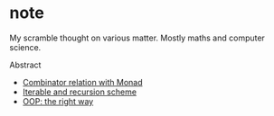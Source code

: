 # note

My scramble thought on various matter. Mostly maths and computer science.

Abstract
- [Combinator relation with Monad](combinator.md)
- [Iterable and recursion scheme](iterable.md)
- [OOP: the right way](oop.md)